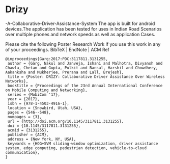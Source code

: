 # Drizy
-A-Collaborative-Driver-Assistance-System
The app is built for android devices.The application has been tested for uses in Indian Road Scenarios over multiple phones and network speeds as well as application Cases. 



Please cite the following Poster Research Work if you use this work in any of your proceedings. 
 BibTeX | EndNote | ACM Ref

```
@inproceedings{Garg:2017:PDC:3117811.3131255,
 author = {Garg, Nakul and Janveja, Ishani and Malhotra, Divyansh and Chawla, Chetan and Gupta, Pulkit and Bansal, Harshil and Chowdhery, Aakanksha and Mukherjee, Prerana and Lall, Brejesh},
 title = {Poster: DRIZY: Collaborative Driver Assistance Over Wireless Networks},
 booktitle = {Proceedings of the 23rd Annual International Conference on Mobile Computing and Networking},
 series = {MobiCom '17},
 year = {2017},
 isbn = {978-1-4503-4916-1},
 location = {Snowbird, Utah, USA},
 pages = {546--548},
 numpages = {3},
 url = {http://doi.acm.org/10.1145/3117811.3131255},
 doi = {10.1145/3117811.3131255},
 acmid = {3131255},
 publisher = {ACM},
 address = {New York, NY, USA},
 keywords = {HOG+SVM sliding-window optimization, driver assistance system, edge computing, pedestrian detection, vehicle-to-cloud communication},
} 
